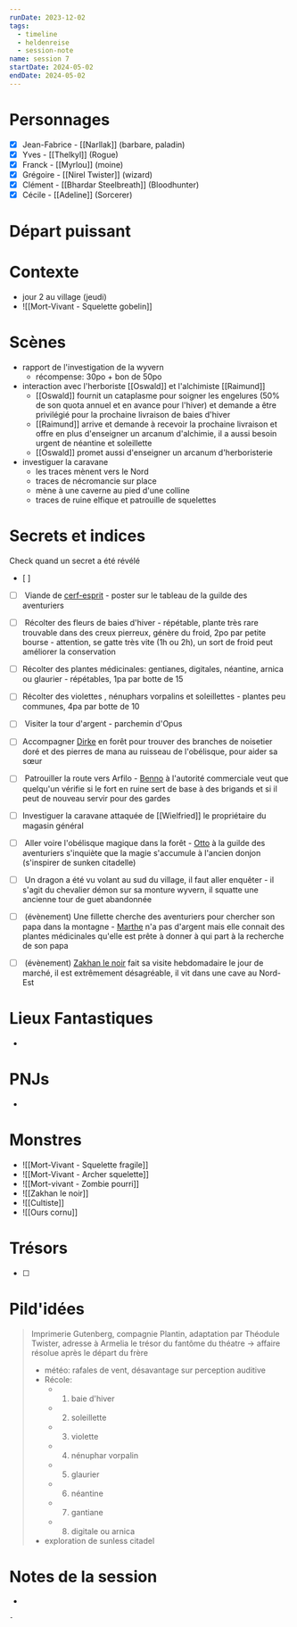 ```yaml
---
runDate: 2023-12-02
tags:
  - timeline
  - heldenreise
  - session-note
name: session 7
startDate: 2024-05-02
endDate: 2024-05-02
---
```



# Personnages
- [x]  Jean-Fabrice -  [[Narllak]] (barbare, paladin)
- [x] Yves - [[Thelkyl]] (Rogue)
- [x] Franck - [[Myrlou]] (moine)
- [x] Grégoire - [[Nirel Twister]] (wizard)
- [x] Clément - [[Bhardar Steelbreath]] (Bloodhunter)
- [x] Cécile - [[Adeline]] (Sorcerer)

# Départ puissant


# Contexte
- jour 2 au village (jeudi)
-  ![[Mort-Vivant - Squelette gobelin]]


# Scènes
- rapport de l'investigation de la wyvern
	- récompense: 30po + bon de 50po
- interaction avec l'herboriste [[Oswald]] et l'alchimiste [[Raimund]]
	- [[Oswald]] fournit un cataplasme pour soigner les engelures (50% de son quota annuel et en avance pour l'hiver) et demande a être privilégié pour la prochaine livraison de baies d'hiver
	- [[Raimund]] arrive et demande à recevoir la prochaine livraison et offre en plus d'enseigner un arcanum d'alchimie, il a aussi besoin urgent de néantine et soleillette
	- [[Oswald]] promet aussi d'enseigner un arcanum d'herboristerie
- investiguer la caravane
	- les traces mènent vers le Nord
	- traces de nécromancie sur place
	- mène à une caverne au pied d'une colline
	- traces de ruine elfique et patrouille de squelettes

# Secrets et indices
Check quand un secret a été révélé
- [ ] 
- [ ]  Viande de [cerf-esprit](app://obsidian.md/cerf-esprit) - poster sur le tableau de la guilde des aventuriers
- [ ]  Récolter des fleurs de baies d'hiver - répétable, plante très rare trouvable dans des creux pierreux, génère du froid, 2po par petite bourse - attention, se gatte très vite (1h ou 2h), un sort de froid peut améliorer la conservation
- [ ] Récolter des plantes médicinales: gentianes, digitales, néantine, arnica ou glaurier - répétables, 1pa par botte de 15
- [ ] Récolter des violettes , nénuphars vorpalins et soleillettes - plantes peu communes, 4pa par botte de 10
- [ ]  Visiter la tour d'argent - parchemin d'Opus
- [ ] Accompagner [Dirke](app://obsidian.md/Dirke) en forêt pour trouver des branches de noisetier doré et des pierres de mana au ruisseau de l'obélisque, pour aider sa sœur
- [ ]  Patrouiller la route vers Arfilo - [Benno](app://obsidian.md/Benno) à l'autorité commerciale veut que quelqu'un vérifie si le fort en ruine sert de base à des brigands et si il peut de nouveau servir pour des gardes
- [ ] Investiguer la caravane attaquée de [[Wielfried]] le propriétaire du magasin général
- [ ]  Aller voire l'obélisque magique dans la forêt - [Otto](app://obsidian.md/Otto) à la guilde des aventuriers s'inquiète que la magie s'accumule à l'ancien donjon (s'inspirer de sunken citadelle)
- [ ]  Un dragon a été vu volant au sud du village, il faut aller enquêter - il s'agit du chevalier démon sur sa monture wyvern, il squatte une ancienne tour de guet abandonnée
- [ ]  (évènement) Une fillette cherche des aventuriers pour chercher son papa dans la montagne - [Marthe](app://obsidian.md/Marthe) n'a pas d'argent mais elle connait des plantes médicinales qu'elle est prête à donner à qui part à la recherche de son papa
- [ ]  (évènement) [Zakhan le noir](app://obsidian.md/Zakhan%20le%20noir) fait sa visite hebdomadaire le jour de marché, il est extrêmement désagréable, il vit dans une cave au Nord-Est


# Lieux Fantastiques
- 

# PNJs
- 

# Monstres
- ![[Mort-Vivant - Squelette fragile]]
- ![[Mort-Vivant - Archer squelette]]
- ![[Mort-vivant - Zombie pourri]]
- ![[Zakhan le noir]]
- ![[Cultiste]]
- ![[Ours cornu]]


# Trésors
- [ ]


# Pild'idées
> Imprimerie Gutenberg, compagnie Plantin, adaptation par Théodule Twister, adresse à Armelia
>  le trésor du fantôme du théatre -> affaire résolue après le départ du frère
>  - météo: rafales de vent, désavantage sur perception auditive
>  - Récole:
> 	 - 1. baie d'hiver
> 	 - 2. soleillette
> 	 - 3. violette
> 	 - 4. nénuphar vorpalin
> 	 - 5. glaurier
> 	 - 6. néantine
> 	 - 7. gantiane
> 	 - 8. digitale ou arnica
> - exploration de sunless citadel

# Notes de la session
- 
```
- 
```


